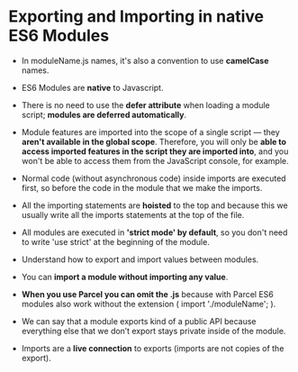 # Exporting and Importing in native ES6 Modules

- In moduleName.js names, it's also a convention to use **camelCase** names.

- ES6 Modules are **native** to Javascript.

- There is no need to use the **defer attribute** when loading a module script; **modules are deferred automatically**.

- Module features are imported into the scope of a single script — they **aren't available in the global scope**. Therefore, you will only be **able to access imported features in the script they are imported into**, and you won't be able to access them from the JavaScript console, for example.

- Normal code (without asynchronous code) inside imports are executed first, so before the code in the module that we make the imports.

- All the importing statements are **hoisted** to the top and because this we usually write all the imports statements at the top of the file.

- All modules are executed in **'strict mode' by default**, so you don't need to write 'use strict' at the beginning of the module.

- Understand how to export and import values between modules.

- You can **import a module without importing any value**.

- **When you use Parcel you can omit the .js** because with Parcel ES6 modules also work without the extension ( import './moduleName'; ).

- We can say that a module exports kind of a public API because everything else that we don’t export stays private inside of the module.

- Imports are a **live connection** to exports (imports are not copies of the export).
